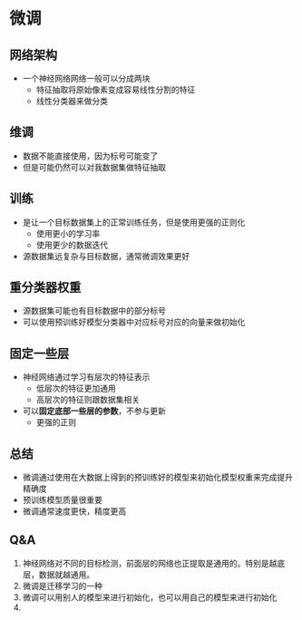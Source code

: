 # 微调

## 网络架构
- 一个神经网络网络一般可以分成两块
  - 特征抽取将原始像素变成容易线性分割的特征
  - 线性分类器来做分类

## 维调
- 数据不能直接使用，因为标号可能变了
- 但是可能仍然可以对我数据集做特征抽取

## 训练
- 是让一个目标数据集上的正常训练任务，但是使用更强的正则化
  - 使用更小的学习率
  - 使用更少的数据迭代
- 源数据集远复杂与目标数据，通常微调效果更好

## 重分类器权重
- 源数据集可能也有目标数据中的部分标号
- 可以使用预训练好模型分类器中对应标号对应的向量来做初始化

## 固定一些层
- 神经网络通过学习有层次的特征表示
  - 低层次的特征更加通用
  - 高层次的特征则跟数据集相关
- 可以**固定底部一些层的参数**，不参与更新
  - 更强的正则

## 总结
- 微调通过使用在大数据上得到的预训练好的模型来初始化模型权重来完成提升精确度
- 预训练模型质量很重要
- 微调通常速度更快，精度更高


## Q&A
1. 神经网络对不同的目标检测，前面层的网络也正提取是通用的。特别是越底层，数据就越通用。
2. 微调是迁移学习的一种
3. 微调可以用别人的模型来进行初始化，也可以用自己的模型来进行初始化
4. 
